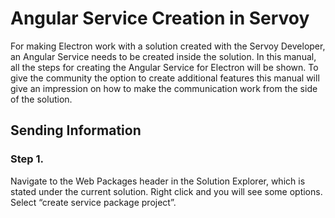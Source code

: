 # Angular Service Creation in Servoy

For making Electron work with a solution created with the Servoy Developer, an Angular Service needs to be created inside the solution. In this manual, all the steps for creating the Angular Service for Electron will be shown. To give the community the option to create additional features this manual will give an impression on how to make the communication work from the side of the solution.

## Sending Information

### Step 1.

Navigate to the Web Packages header in the Solution Explorer, which is stated under the current solution. Right click and you will see some options. Select “create service package project”.

